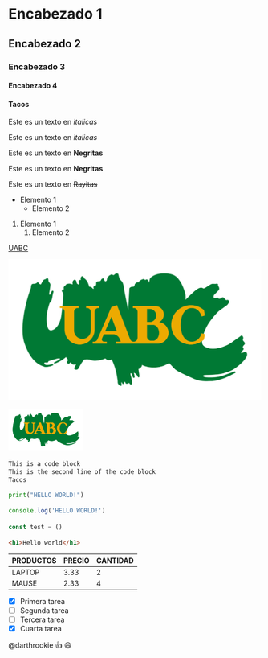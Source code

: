 <!-- esto es un comentario-->
# Encabezado 1
## Encabezado 2
### Encabezado 3
#### Encabezado 4
#### Tacos

<!-- Italicas-->
Este es un texto en *italicas*

Este es un texto en _italicas_

<!-- Negritas-->
Este es un texto en **Negritas**

Este es un texto en __Negritas__


<!-- Rayitas -->
Este es un texto en ~~Rayitas~~

<!-- UL-->
* Elemento 1
    * Elemento 2

<!-- OL -->
1. Elemento 1
    1. Elemento 2

<!-- Enlaces -->
[UABC](www.uabc.com)

<!-- Imagenes -->
[![LOGO](./ISOTIPO-UABC-COLORORIGINAL.png "ESCLAVITUD")](www.uabc.com)


<img src="./ISOTIPO-UABC-COLORORIGINAL.png" alt="UABC" width="150" height="auto">


<!-- Bloques de código -->
```
This is a code block
This is the second line of the code block
Tacos
```

```Python
print("HELLO WORLD!")
```

```javascript
console.log('HELLO WORLD!')

const test = ()
```

```html
<h1>Hello world</h1>
```


<!-- Tablas -->

| PRODUCTOS | PRECIO | CANTIDAD |
| --- | --- | --- |
| LAPTOP | 3.33 | 2 |
| MAUSE| 2.33 | 4 |

<!-- Tareas-->
* [x] Primera tarea
* [ ] Segunda tarea
* [ ] Tercera tarea
* [x] Cuarta tarea

<!-- Menciones-->
@darthrookie :+1: :smile:

